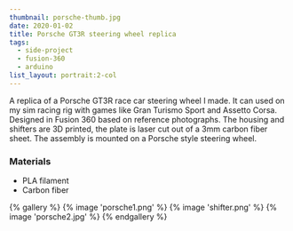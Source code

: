 ```yaml
---
thumbnail: porsche-thumb.jpg
date: 2020-01-02
title: Porsche GT3R steering wheel replica
tags:
  - side-project
  - fusion-360
  - arduino
list_layout: portrait:2-col
---
```


A replica of a Porsche GT3R race car steering wheel I made. It can used on my sim racing rig with games like Gran Turismo Sport and Assetto Corsa. Designed in Fusion 360 based on reference photographs. The housing and shifters are 3D printed, the plate is laser cut out of a 3mm carbon fiber sheet. The assembly is mounted on a Porsche style steering wheel.

### Materials

- PLA filament
- Carbon fiber

{% gallery %}
{% image 'porsche1.png' %}
{% image 'shifter.png' %}
{% image 'porsche2.jpg' %}
{% endgallery %}
